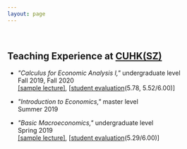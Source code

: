 ```yaml
---
layout: page
---
```

<br>

## Teaching Experience at [CUHK(SZ)](https://sme.cuhk.edu.cn/en)

* _"Calculus for Economic Analysis I,"_ undergraduate level <br>
  Fall 2019, Fall 2020 <br>
  [[sample lecture]](https://econhanwt.github.io/my_docs/notes/Note_Continuity_Wontae_Han.pdf), [[student evaluation](https://econhanwt.github.io/my_docs/notes/Eval_MAT1010_Wontae_HAN.pdf)(5.78, 5.52/6.00)]

* _"Introduction to Economics,"_ master level <br>
  Summer 2019 <br>

* _"Basic Macroeconomics,"_ undergraduate level <br>
  Spring 2019 <br>
  [[sample lecture]](https://econhanwt.github.io/my_docs/notes/Note_Aggregate_Demand_Supply_Wontae_Han.pdf), [[student evaluation](https://econhanwt.github.io/my_docs/notes/Eval_ECO2021_Wontae_HAN.pdf)(5.29/6.00)] 
